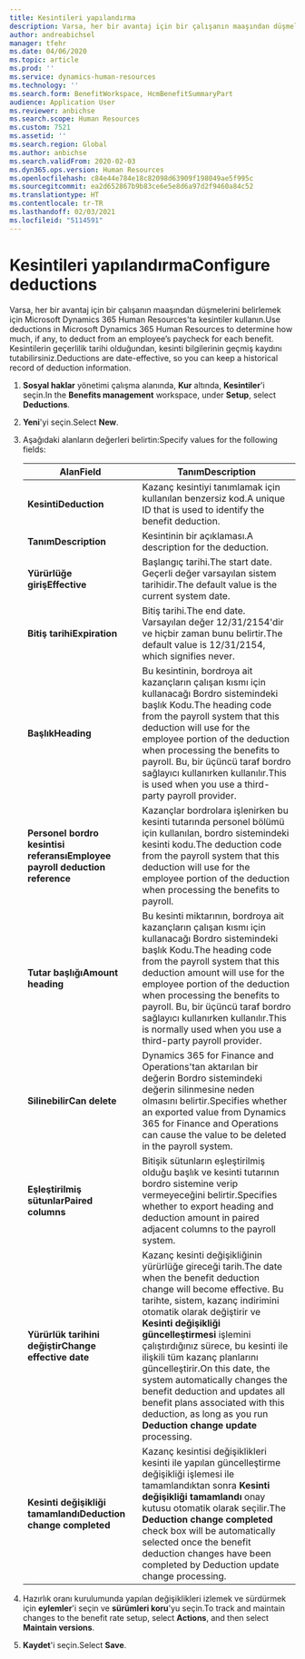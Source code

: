 ```yaml
---
title: Kesintileri yapılandırma
description: Varsa, her bir avantaj için bir çalışanın maaşından düşmelerini belirlemek için Microsoft Dynamics 365 Human Resources'ta kesintiler kullanın.
author: andreabichsel
manager: tfehr
ms.date: 04/06/2020
ms.topic: article
ms.prod: ''
ms.service: dynamics-human-resources
ms.technology: ''
ms.search.form: BenefitWorkspace, HcmBenefitSummaryPart
audience: Application User
ms.reviewer: anbichse
ms.search.scope: Human Resources
ms.custom: 7521
ms.assetid: ''
ms.search.region: Global
ms.author: anbichse
ms.search.validFrom: 2020-02-03
ms.dyn365.ops.version: Human Resources
ms.openlocfilehash: c84e44e784e18c82098d63909f198049ae5f995c
ms.sourcegitcommit: ea2d652867b9b83ce6e5e8d6a97d2f9460a84c52
ms.translationtype: HT
ms.contentlocale: tr-TR
ms.lasthandoff: 02/03/2021
ms.locfileid: "5114591"
---
```

# <a name="configure-deductions"></a><span data-ttu-id="f821e-103">Kesintileri yapılandırma</span><span class="sxs-lookup"><span data-stu-id="f821e-103">Configure deductions</span></span>

<span data-ttu-id="f821e-104">Varsa, her bir avantaj için bir çalışanın maaşından düşmelerini belirlemek için Microsoft Dynamics 365 Human Resources'ta kesintiler kullanın.</span><span class="sxs-lookup"><span data-stu-id="f821e-104">Use deductions in Microsoft Dynamics 365 Human Resources to determine how much, if any, to deduct from an employee’s paycheck for each benefit.</span></span> <span data-ttu-id="f821e-105">Kesintilerin geçerlilik tarihi olduğundan, kesinti bilgilerinin geçmiş kaydını tutabilirsiniz.</span><span class="sxs-lookup"><span data-stu-id="f821e-105">Deductions are date-effective, so you can keep a historical record of deduction information.</span></span> 

1. <span data-ttu-id="f821e-106">**Sosyal haklar** yönetimi çalışma alanında, **Kur** altında, **Kesintiler**'i seçin.</span><span class="sxs-lookup"><span data-stu-id="f821e-106">In the **Benefits management** workspace, under **Setup**, select **Deductions**.</span></span>

2. <span data-ttu-id="f821e-107">**Yeni**'yi seçin.</span><span class="sxs-lookup"><span data-stu-id="f821e-107">Select **New**.</span></span>

3. <span data-ttu-id="f821e-108">Aşağıdaki alanların değerleri belirtin:</span><span class="sxs-lookup"><span data-stu-id="f821e-108">Specify values for the following fields:</span></span>

   | <span data-ttu-id="f821e-109">Alan</span><span class="sxs-lookup"><span data-stu-id="f821e-109">Field</span></span> | <span data-ttu-id="f821e-110">Tanım</span><span class="sxs-lookup"><span data-stu-id="f821e-110">Description</span></span> |
   | --- | --- |
   | <span data-ttu-id="f821e-111">**Kesinti**</span><span class="sxs-lookup"><span data-stu-id="f821e-111">**Deduction**</span></span> | <span data-ttu-id="f821e-112">Kazanç kesintiyi tanımlamak için kullanılan benzersiz kod.</span><span class="sxs-lookup"><span data-stu-id="f821e-112">A unique ID that is used to identify the benefit deduction.</span></span> |
   | <span data-ttu-id="f821e-113">**Tanım**</span><span class="sxs-lookup"><span data-stu-id="f821e-113">**Description**</span></span> | <span data-ttu-id="f821e-114">Kesintinin bir açıklaması.</span><span class="sxs-lookup"><span data-stu-id="f821e-114">A description for the deduction.</span></span> |
   | <span data-ttu-id="f821e-115">**Yürürlüğe giriş**</span><span class="sxs-lookup"><span data-stu-id="f821e-115">**Effective**</span></span> | <span data-ttu-id="f821e-116">Başlangıç tarihi.</span><span class="sxs-lookup"><span data-stu-id="f821e-116">The start date.</span></span> <span data-ttu-id="f821e-117">Geçerli değer varsayılan sistem tarihidir.</span><span class="sxs-lookup"><span data-stu-id="f821e-117">The default value is the current system date.</span></span> |
   | <span data-ttu-id="f821e-118">**Bitiş tarihi**</span><span class="sxs-lookup"><span data-stu-id="f821e-118">**Expiration**</span></span> | <span data-ttu-id="f821e-119">Bitiş tarihi.</span><span class="sxs-lookup"><span data-stu-id="f821e-119">The end date.</span></span> <span data-ttu-id="f821e-120">Varsayılan değer 12/31/2154'dir ve hiçbir zaman bunu belirtir.</span><span class="sxs-lookup"><span data-stu-id="f821e-120">The default value is 12/31/2154, which signifies never.</span></span> |
   | <span data-ttu-id="f821e-121">**Başlık**</span><span class="sxs-lookup"><span data-stu-id="f821e-121">**Heading**</span></span> | <span data-ttu-id="f821e-122">Bu kesintinin, bordroya ait kazançların çalışan kısmı için kullanacağı Bordro sistemindeki başlık Kodu.</span><span class="sxs-lookup"><span data-stu-id="f821e-122">The heading code from the payroll system that this deduction will use for the employee portion of the deduction when processing the benefits to payroll.</span></span> <span data-ttu-id="f821e-123">Bu, bir üçüncü taraf bordro sağlayıcı kullanırken kullanılır.</span><span class="sxs-lookup"><span data-stu-id="f821e-123">This is used when you use a third-party payroll provider.</span></span> |
   | <span data-ttu-id="f821e-124">**Personel bordro kesintisi referansı**</span><span class="sxs-lookup"><span data-stu-id="f821e-124">**Employee payroll deduction reference**</span></span> | <span data-ttu-id="f821e-125">Kazançlar bordrolara işlenirken bu kesinti tutarında personel bölümü için kullanılan, bordro sistemindeki kesinti kodu.</span><span class="sxs-lookup"><span data-stu-id="f821e-125">The deduction code from the payroll system that this deduction will use for the employee portion of the deduction when processing the benefits to payroll.</span></span> |
   | <span data-ttu-id="f821e-126">**Tutar başlığı**</span><span class="sxs-lookup"><span data-stu-id="f821e-126">**Amount heading**</span></span> | <span data-ttu-id="f821e-127">Bu kesinti miktarının, bordroya ait kazançların çalışan kısmı için kullanacağı Bordro sistemindeki başlık Kodu.</span><span class="sxs-lookup"><span data-stu-id="f821e-127">The heading code from the payroll system that this deduction amount will use for the employee portion of the deduction when processing the benefits to payroll.</span></span> <span data-ttu-id="f821e-128">Bu, bir üçüncü taraf bordro sağlayıcı kullanırken kullanılır.</span><span class="sxs-lookup"><span data-stu-id="f821e-128">This is normally used when you use a third-party payroll provider.</span></span> |
   | <span data-ttu-id="f821e-129">**Silinebilir**</span><span class="sxs-lookup"><span data-stu-id="f821e-129">**Can delete**</span></span> | <span data-ttu-id="f821e-130">Dynamics 365 for Finance and Operations'tan aktarılan bir değerin Bordro sistemindeki değerin silinmesine neden olmasını belirtir.</span><span class="sxs-lookup"><span data-stu-id="f821e-130">Specifies whether an exported value from Dynamics 365 for Finance and Operations can cause the value to be deleted in the payroll system.</span></span> |
   | <span data-ttu-id="f821e-131">**Eşleştirilmiş sütunlar**</span><span class="sxs-lookup"><span data-stu-id="f821e-131">**Paired columns**</span></span> | <span data-ttu-id="f821e-132">Bitişik sütunların eşleştirilmiş olduğu başlık ve kesinti tutarının bordro sistemine verip vermeyeceğini belirtir.</span><span class="sxs-lookup"><span data-stu-id="f821e-132">Specifies whether to export heading and deduction amount in paired adjacent columns to the payroll system.</span></span> |
   | <span data-ttu-id="f821e-133">**Yürürlük tarihini değiştir**</span><span class="sxs-lookup"><span data-stu-id="f821e-133">**Change effective date**</span></span> | <span data-ttu-id="f821e-134">Kazanç kesinti değişikliğinin yürürlüğe gireceği tarih.</span><span class="sxs-lookup"><span data-stu-id="f821e-134">The date when the benefit deduction change will become effective.</span></span> <span data-ttu-id="f821e-135">Bu tarihte, sistem, kazanç indirimini otomatik olarak değiştirir ve **Kesinti değişikliği güncelleştirmesi** işlemini çalıştırdığınız sürece, bu kesinti ile ilişkili tüm kazanç planlarını güncelleştirir.</span><span class="sxs-lookup"><span data-stu-id="f821e-135">On this date, the system automatically changes the benefit deduction and updates all benefit plans associated with this deduction, as long as you run **Deduction change update** processing.</span></span> |
   | <span data-ttu-id="f821e-136">**Kesinti değişikliği tamamlandı**</span><span class="sxs-lookup"><span data-stu-id="f821e-136">**Deduction change completed**</span></span> | <span data-ttu-id="f821e-137">Kazanç kesintisi değişiklikleri kesinti ile yapılan güncelleştirme değişikliği işlemesi ile tamamlandıktan sonra **Kesinti değişikliği tamamlandı** onay kutusu otomatik olarak seçilir.</span><span class="sxs-lookup"><span data-stu-id="f821e-137">The **Deduction change completed** check box will be automatically selected once the benefit deduction changes have been completed by Deduction update change processing.</span></span> |
   
4. <span data-ttu-id="f821e-138">Hazırlık oranı kurulumunda yapılan değişiklikleri izlemek ve sürdürmek için **eylemler**'i seçin ve **sürümleri koru**'yu seçin.</span><span class="sxs-lookup"><span data-stu-id="f821e-138">To track and maintain changes to the benefit rate setup, select **Actions**, and then select **Maintain versions**.</span></span>

5. <span data-ttu-id="f821e-139">**Kaydet**'i seçin.</span><span class="sxs-lookup"><span data-stu-id="f821e-139">Select **Save**.</span></span> 
